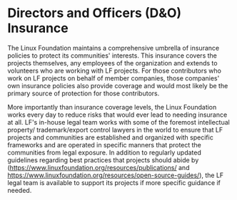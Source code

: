 # Directors and Officers (D&O) Insurance

The Linux Foundation maintains a comprehensive umbrella of insurance policies to protect its communities' interests. This insurance covers the projects themselves, any employees of the organization and extends to volunteers who are working with LF projects. For those contributors who work on LF projects on behalf of member companies, those companies' own insurance policies also provide coverage and would most likely be the primary source of protection for those contributors.

More importantly than insurance coverage levels, the Linux Foundation works every day to reduce risks that would ever lead to needing insurance at all. LF's in-house legal team works with some of the foremost intellectual property/ trademark/export control lawyers in the world to ensure that LF projects and communities are established and organized with specific frameworks and are operated in specific manners that protect the communities from legal exposure. In addition to regularly updated guidelines regarding best practices that projects should abide by (https://www.linuxfoundation.org/resources/publications/ and https://www.linuxfoundation.org/resources/open-source-guides/), the LF legal team is available to support its projects if more specific guidance if needed.

